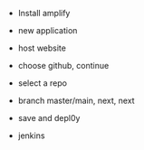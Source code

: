 - Install amplify
- new application
- host website
- choose github, continue
- select a repo
- branch master/main, next, next
- save and depl0y

- jenkins
